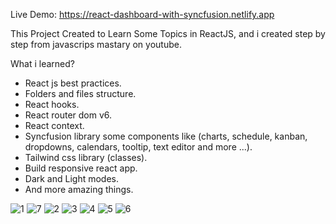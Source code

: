 Live Demo:
https://react-dashboard-with-syncfusion.netlify.app

This Project Created to Learn Some Topics in ReactJS, and i created step by step from javascrips mastary on youtube.

What i learned?
 - React js best practices.
 - Folders and files structure.
 - React hooks.
 - React router dom v6.
 - React context.
 - Syncfusion library some components like (charts, schedule, kanban, dropdowns, calendars, tooltip, text editor and more ...).
 - Tailwind css library (classes).
 - Build responsive react app.
 - Dark and Light modes.
 - And more amazing things.

![1](https://user-images.githubusercontent.com/94318021/213884359-eeffcadd-b7d3-42ff-8b5f-55d32d8136df.png)
![7](https://user-images.githubusercontent.com/94318021/213884356-72625898-1a73-452d-a152-3dca8e08356d.png)
![2](https://user-images.githubusercontent.com/94318021/213884344-a5e77f19-97ba-4762-b40d-a52e845c2564.png)
![3](https://user-images.githubusercontent.com/94318021/213884347-cae086ff-f923-4046-906f-0d7121ec17d3.png)
![4](https://user-images.githubusercontent.com/94318021/213884349-b41647d6-bbf5-4c6a-8b49-a89fa9e35891.png)
![5](https://user-images.githubusercontent.com/94318021/213884351-397b7971-7095-4e2d-a74f-0244c256c749.png)
![6](https://user-images.githubusercontent.com/94318021/213884352-7dd2798f-a243-4401-9ca1-1af71578f5ee.png)
